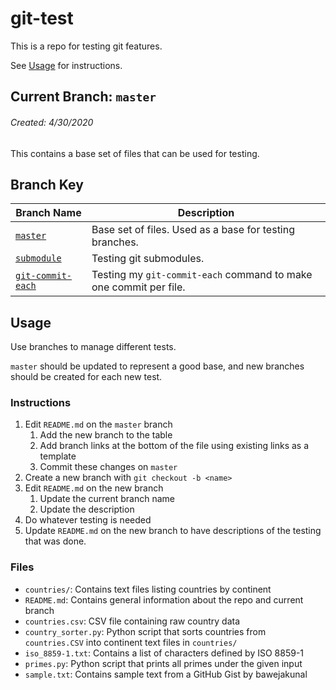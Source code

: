 git-test
========

This is a repo for testing git features.

See [Usage](#Usage) for instructions.

Current Branch: `master`
------------------------

###### Created: 4/30/2020

This contains a base set of files that can be used for testing.

Branch Key
----------

Branch Name | Description
----------- | -----------
[`master`][master] | Base set of files. Used as a base for testing branches.
[`submodule`][submodule] | Testing git submodules.
[`git-commit-each`][git-commit-each] | Testing my `git-commit-each` command to make one commit per file.

Usage
-----

Use branches to manage different tests.

`master` should be updated to represent a good base, and new branches should be created for each new test.

### Instructions

1. Edit `README.md` on the `master` branch
    1. Add the new branch to the table
    1. Add branch links at the bottom of the file using existing links as a template
    1. Commit these changes on `master`
1. Create a new branch with `git checkout -b <name>`
1. Edit `README.md` on the new branch
    1. Update the current branch name
    1. Update the description
1. Do whatever testing is needed
1. Update `README.md` on the new branch to have descriptions of the testing that was done.

### Files

- `countries/`: Contains text files listing countries by continent
- `README.md`: Contains general information about the repo and current branch
- `countries.csv`: CSV file containing raw country data
- `country_sorter.py`: Python script that sorts countries from `countries.CSV` into continent text files in `countries/`
- `iso_8859-1.txt`: Contains a list of characters defined by ISO 8859-1
- `primes.py`: Python script that prints all primes under the given input
- `sample.txt`: Contains sample text from a GitHub Gist by bawejakunal


[master]: https://github.com/Rylan12/git-test/tree/master
[submodule]: https://github.com/Rylan12/git-test/tree/submodule
[git-commit-each]: https://github.com/Rylan12/git-test/tree/git-commit-each
